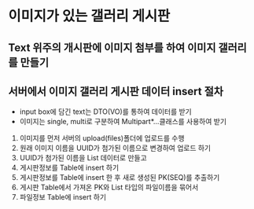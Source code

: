 # 이미지가 있는 갤러리 게시판

## Text 위주의 개시판에 이미지 첨부를 하여 이미지 갤러리를 만들기

## 서버에서 이미지 갤러리 게시판 데이터 insert 절차
* input box에 담긴 text는 DTO(VO)를 통하여 데이터를 받기
* 이미지는 single, multi로 구분하여 Multipart*...클래스를 사용하여 받기

1. 이미지를 먼저 서버의 upload(files)폴더에 업로드를 수행
2. 원래 이미지 이름을 UUID가 첨가된 이름으로 변경하여 업로드 하기
3. UUID가 첨가된 이름을 List<String> 데이터로 만들고
4. 게시판정보를 Table에 insert 하기
5. 게시판정보를 Table에 insert 한 후 새로 생성된 PK(SEQ)를 추출하기
6. 게시판 Table에서 가져온 PK와 List<String> 타입의 파일이름을 묶어서
7. 파일정보 Table에 insert 하기
